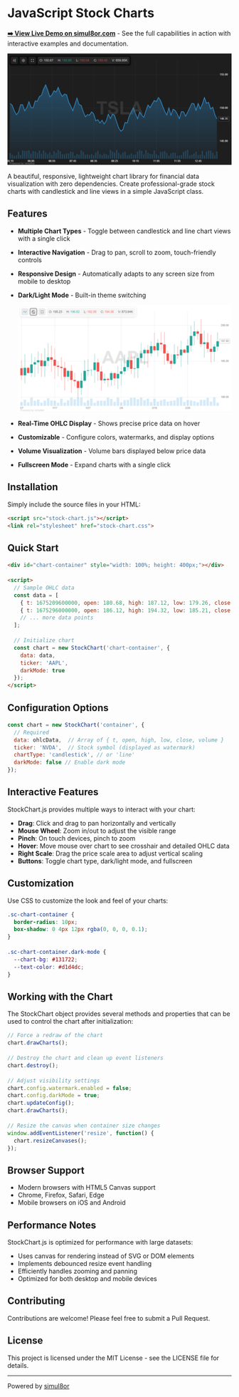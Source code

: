 # JavaScript Stock Charts

**[➡️ View Live Demo on simul8or.com](https://simul8or.com/javascript-stock-chart.php)** - See the full capabilities in action with interactive examples and documentation.

![JavaScript Stock Chart](javascript-stock-chart1.png)

A beautiful, responsive, lightweight chart library for financial data visualization with zero dependencies. Create professional-grade stock charts with candlestick and line views in a simple JavaScript class.

## Features

- **Multiple Chart Types** - Toggle between candlestick and line chart views with a single click
- **Interactive Navigation** - Drag to pan, scroll to zoom, touch-friendly controls
- **Responsive Design** - Automatically adapts to any screen size from mobile to desktop
- **Dark/Light Mode** - Built-in theme switching
  
  ![Chart Types and Dark Mode](javascript-stock-chart2.png)

- **Real-Time OHLC Display** - Shows precise price data on hover
- **Customizable** - Configure colors, watermarks, and display options
- **Volume Visualization** - Volume bars displayed below price data
- **Fullscreen Mode** - Expand charts with a single click

## Installation

Simply include the source files in your HTML:

```html
<script src="stock-chart.js"></script>
<link rel="stylesheet" href="stock-chart.css">
```

## Quick Start

```html
<div id="chart-container" style="width: 100%; height: 400px;"></div>

<script>
  // Sample OHLC data
  const data = [
    { t: 1675209600000, open: 180.68, high: 187.12, low: 179.26, close: 185.38, volume: 4235600 },
    { t: 1675296000000, open: 186.12, high: 194.32, low: 185.21, close: 188.74, volume: 5127800 },
    // ... more data points
  ];
  
  // Initialize chart
  const chart = new StockChart('chart-container', {
    data: data,
    ticker: 'AAPL',
    darkMode: true
  });
</script>
```

## Configuration Options

```javascript
const chart = new StockChart('container', {
  // Required
  data: ohlcData,  // Array of { t, open, high, low, close, volume }
  ticker: 'NVDA',  // Stock symbol (displayed as watermark)
  chartType: 'candlestick', // or 'line'
  darkMode: false // Enable dark mode
});
```

## Interactive Features

StockChart.js provides multiple ways to interact with your chart:

- **Drag**: Click and drag to pan horizontally and vertically
- **Mouse Wheel**: Zoom in/out to adjust the visible range
- **Pinch**: On touch devices, pinch to zoom
- **Hover**: Move mouse over chart to see crosshair and detailed OHLC data
- **Right Scale**: Drag the price scale area to adjust vertical scaling
- **Buttons**: Toggle chart type, dark/light mode, and fullscreen

## Customization

Use CSS to customize the look and feel of your charts:

```css
.sc-chart-container {
  border-radius: 10px;
  box-shadow: 0 4px 12px rgba(0, 0, 0, 0.1);
}

.sc-chart-container.dark-mode {
  --chart-bg: #131722;
  --text-color: #d1d4dc;
}
```

## Working with the Chart

The StockChart object provides several methods and properties that can be used to control the chart after initialization:

```javascript
// Force a redraw of the chart
chart.drawCharts();

// Destroy the chart and clean up event listeners
chart.destroy();

// Adjust visibility settings
chart.config.watermark.enabled = false;
chart.config.darkMode = true;
chart.updateConfig();
chart.drawCharts();

// Resize the canvas when container size changes
window.addEventListener('resize', function() {
  chart.resizeCanvases();
});
```

## Browser Support

- Modern browsers with HTML5 Canvas support
- Chrome, Firefox, Safari, Edge
- Mobile browsers on iOS and Android

## Performance Notes

StockChart.js is optimized for performance with large datasets:

- Uses canvas for rendering instead of SVG or DOM elements
- Implements debounced resize event handling
- Efficiently handles zooming and panning
- Optimized for both desktop and mobile devices

## Contributing

Contributions are welcome! Please feel free to submit a Pull Request.

## License

This project is licensed under the MIT License - see the LICENSE file for details.

---

Powered by [simul8or](https://simul8or.com)
